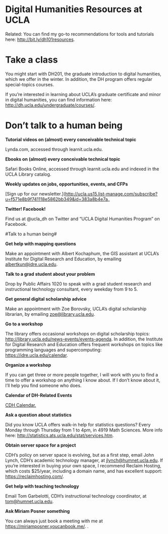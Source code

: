 # Digital Humanities Resources at UCLA

Related: You can find my go-to recommendations for tools and tutorials
here: http://bit.ly/dh101resources.

# Take a class

You might start with DH201, the graduate introduction to digital
humanities, which we offer in the winter. In addition, the DH program
offers regular special-topics courses.

If you’re interested in learning about UCLA’s graduate certificate and minor in
digital humanities, you can find information here:
http://dh.ucla.edu/undergraduate/courses/.

# Don’t talk to a human being

**Tutorial videos on (almost) every conceivable technical topic**

Lynda.com, accessed through learnit.ucla.edu.

**Ebooks on (almost) every conceivable technical topic**

Safari Books Online, accessed through learnit.ucla.edu and indexed in
the UCLA Library catalog.

**Weekly updates on jobs, opportunities, events, and CFPs**

[Sign up for our newsletter.](http://ucla.us15.list-manage.com/subscribe?u=f571e8b9f741118e5862bb349&id=383a8b4e7a_

**Twitter! Facebook!**

Find us at @ucla\_dh on Twitter and “UCLA Digital Humanities Program” on
Facebook.

#Talk to a human being#

**Get help with mapping questions**

Make an appointment with Albert Kochaphum, the GIS assistant at UCLA’s
Institute for Digital Research and Education, by emailing
albertkun@idre.ucla.edu.

**Talk to a grad student about your problem**

Drop by Public Affairs 1020 to speak with a grad student research and instructional technology consultant, every weekday from 9 to 5.

**Get general digital scholarship advice**

Make an appointment with Zoe Borovsky, UCLA’s digital scholarship librarian, by emailing zoe@library.ucla.edu.

**Go to a workshop**

The library offers occasional workshops on digital scholarship topics:
http://library.ucla.edu/news-events/events-agenda. In addition, the
Institute for Digital Research and Education offers frequent workshops
on topics like programming languages and supercomputing:
https://idre.ucla.edu/calendar.

**Organize a workshop**

If you can get three or more people together, I will work with you to
find a time to offer a workshop on anything I know about. If I don’t
know about it, I’ll help you find someone who does.

**Calendar of DH-Related Events**

[CDH Calendar.](http://cdh.ucla.edu/events/)

**Ask a question about statistics**

Did you know UCLA offers walk-in help for statistics questions? Every Monday through Thursday from 1 to 4pm, in 4919 Math Sciences. More info here: http://statistics.ats.ucla.edu/stat/services.htm.

**Obtain server space for a project**

CDH’s policy on server space is evolving, but as a first step, email John Lynch, CDH’s academic technology manager, at jlynch@humnet.ucla.edu. If you’re interested in buying your own space, I recommend Reclaim Hosting, which costs $25/year, including a domain name, and has excellent support: https://reclaimhosting.com/.

**Get help with teaching technology**

Email Tom Garbelotti, CDH’s instructional technology coordinator, at
tom@humnet.ucla.edu.

**Ask Miriam Posner something**

You can always just book a meeting with me at https://miriamposner.youcanbook.me/.
.
